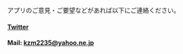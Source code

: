 アプリのご意見・ご要望などがあれば以下にご連絡ください。
　
#### [Twitter](https://twitter.com/kzmat2)
 
#### Mail: kzm2235@yahoo.ne.jp

